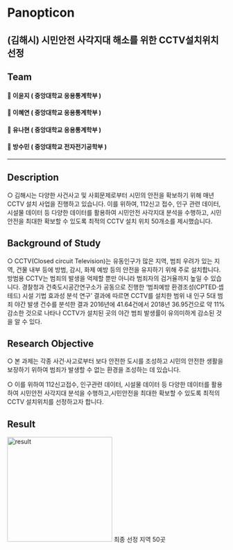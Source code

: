 # Panopticon
## (김해시) 시민안전 사각지대 해소를 위한 CCTV설치위치 선정
## Team
#### 👵 이윤지 ( 중앙대학교 응용통계학부 )
#### 👵 이혜연 ( 중앙대학교 응용통계학부 )
#### 👵 유나현 ( 중앙대학교 응용통계학부 )
#### 👴 방수민 ( 중앙대학교 전자전기공학부 )
-----------------------
## Description
○ 김해시는 다양한 사건사고 및 사회문제로부터 시민의 안전을 확보하기 위해 매년 CCTV 설치 사업을 진행하고 있습니다.
이를 위하여, 112신고 접수, 인구 관련 데이터, 시설물 데이터 등 다양한 데이터를 활용하여 시민안전 사각지대 분석을 수행하고, 시민안전을 최대한 확보할 수 있도록 최적의 CCTV 설치 위치 50개소를 제시했습니다.

## Background of Study
○ CCTV(Closed circuit Television)는 유동인구가 많은 지역, 범죄 우려가 있는 지역, 건물 내부 등에 방범, 감시, 화제 예방 등의 안전을 유지하기 위해 주로 설치합니다. 방범용 CCTV는 범죄의 발생을 억제할 뿐만 아니라 범죄자의 검거율까지 높일 수 있습니다. 경찰청과 건축도시공간연구소가 공동으로 진행한 ‘범죄예방 환경조성(CPTED·셉테드) 시설 기법 효과성 분석 연구’ 결과에 따르면 CCTV를 설치한 범위 내 인구 5대 범죄 야간 발생 건수를 분석한 결과 2016년에 41.64건에서 2018년 36.95건으로 약 11% 감소한 것으로 나타나 CCTV가 설치된 곳의 야간 범죄 발생률이 유의미하게 감소된 것을 알 수 있다. 

## Research Objective
○ 본 과제는 각종 사건‧사고로부터 보다 안전한 도시를 조성하고 시민의 안전한 생활을 보장하기 위하여 범죄가 발생할 수 없는 환경을 조성하는 데 있습니다.

○ 이를 위하여 112신고접수, 인구관련 데이터, 시설물 데이터 등 다양한 데이터를 활용하여 시민안전 사각지대 분석을 수행하고,시민안전을 최대한 확보할 수 있도록 최적의 CCTV 설치위치를 선정하고자 합니다.
## Result
<img width="242" alt="result" src="https://user-images.githubusercontent.com/100950656/184597542-e3bf7fb0-7945-4733-b470-a66fee6b114f.PNG">
최종 선정 지역 50곳

